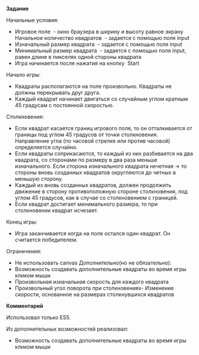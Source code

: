 **Задание**

Начальные условия:

- Игровое поле ​ - окно браузера в ширину и высоту равное экрану
Начальное количество квадратов ​ - задается с помощью поля input
- Изначальный размер квадрата ​ - задается с помощью поля input
- Минимальный размер квадрата ​ - задается с помощью поля input, равен длине в
пикселях одной стороны квадрата
- Игра начинается после нажатия на кнопку ​ Start

Начало игры:

- Квадраты располагаются на поле произвольно. Квадраты не должны перекрывать друг
друга.
- Каждый квадрат начинает двигаться со случайным углом кратным 45 градусам с
постоянной скоростью.


Столкновения:

- Если квадрат касается границ игрового поля, то он отталкивается от границы под
углом 45 градусов от точки столкновения. Направление угла (по часовой стрелке или
против часовой) определяется случайно.
- Если квадраты соприкасаются, то каждый из них разбивается на два квадрата, со
сторонами по размеру в два раза меньше изначального. Если сторона изначального
квадрата нечетная -> то стороны вновь созданных квадратов округляются до четных в
меньшую сторону.
- Каждый из вновь созданных квадратов, должен продолжить движение в сторону
противоположную стороне столкновения, под углом 45 градусов, как в случае со
столкновением с границей.
- Если квадрат достигает минимального размера, то при столкновении квадрат
исчезает.

Конец игры:
- Игра заканчивается когда на поле остался один квадрат. Он считается победителем.

Ограничения:
- Не использовать canvas
Дополнительно(но не обязательно):
- Возможность создавать дополнительные квадраты во время игры кликом мыши
- Произвольная изначальная скорость для каждого квадрата
- Произвольный угол поворота при столкновениях-
Изменение скорости, основанное на размерах столкнувшихся квадратов

**Комментарий**

Использовал только ES5.

Из дополнительных возможностей реализовал:
 * Возможность создавать дополнительные квадраты во время игры кликом мыши